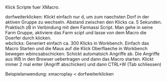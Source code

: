 Klick Scripte fuer XMacro.

dorfweiterklicken: Klickt einfach nur d, um zum naechsten Dorf in der aktiven Gruppe zu wechseln. Abstand zwischen den Klicks ca. 5 Sekunden. Praktisch zB in Verbindung mit dem Farmassi Script. Man gehe in seine Farm Gruppe, aktiviere das Farm scipt und lasse von dem Macro die Doerfer durch klicken.  
wbclicks: Generiert einfach ca. 300 Klicks in Workbench. Einfach das Macro Starten und die Maus auf die Klick Oberflaeche in Workbench bewegen
wbincsabschicken: Schickt automatsich Angriffe ab. Die Angriffe aus WB in den Browser uebertragen und dann das Macro starten. Klickt immer 2 mal enter (Angriff abschicken) und dann CTRL+W (Tab schliessen)

Beispielanwendung: xmacroplay < dorfweiterklicken 
